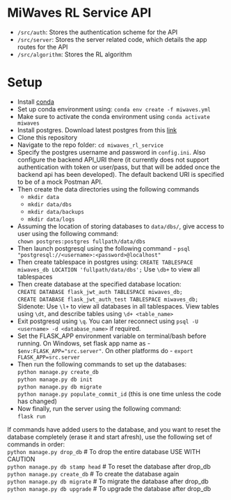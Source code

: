 # MiWaves RL Service API

- ```/src/auth```: Stores the authentication scheme for the API
- ```/src/server```: Stores the server related code, which details the app routes for the API
- ```/src/algorithm```: Stores the RL algorithm

# Setup
- Install [conda](https://conda.io/projects/conda/en/latest/user-guide/install/index.html)
- Set up conda environment using: ```conda env create -f miwaves.yml```
- Make sure to activate the conda environment using ```conda activate miwaves```
- Install postgres. Download latest postgres from this [link](https://www.postgresql.org/download/)
- Clone this repository
- Navigate to the repo folder: ```cd miwaves_rl_service```
- Specify the postgres username and password in ```config.ini```. Also configure the backend API_URI there (it currently does not support authentication with token or user/pass, but that will be added once the backend api has been developed). The default backend URI is specified to be of a mock Postman API.
- Then create the data directories using the following commands
  - ```mkdir data```
  - ```mkdir data/dbs```
  - ```mkdir data/backups```
  - ```mkdir data/logs```
- Assuming the location of storing databases to ```data/dbs/```, give access to <postgres> user using the following command:\
```chown postgres:postgres fullpath/data/dbs```
- Then launch postgresql using the following command - ```psql "postgresql://<username>:<password>@localhost"```
- Then create tablespace in postgres using:
```CREATE TABLESPACE miwaves_db LOCATION 'fullpath/data/dbs';```
  Use ```\db+``` to view all tablespaces
- Then create database at the specified database location:\
  ```CREATE DATABASE flask_jwt_auth TABLESPACE miwaves_db;```\
  ```CREATE DATABASE flask_jwt_auth_test TABLESPACE miwaves_db;```\
 Sidenote: Use ```\l+``` to view all databases in all tablespaces. View tables using ```\dt```, and describe tables using ```\d+ <table_name>```
- Exit postgresql using ```\q```. You can later reconnect using ```psql -U <username> -d <database_name>``` if required.
- Set the FLASK_APP environment variable on terminal/bash before running. On Windows, set flask app name as - ```$env:FLASK_APP="src.server"```. On other platforms do - ```export FLASK_APP=src.server```
- Then run the following commands to set up the databases:\
```python manage.py create_db```\
```python manage.py db init```\
```python manage.py db migrate```\
```python manage.py populate_commit_id``` (this is one time unless the code has changed)
- Now finally, run the server using the following command:\
```flask run```

If commands have added users to the database, and you want to reset the database completely (erase it and start afresh), use the following set of commands in order:\
```python manage.py drop_db``` # To drop the entire database USE WITH CAUTION\
```python manage.py db stamp head``` # To reset the database after drop_db\
```python manage.py create_db``` # To create the database again\
```python manage.py db migrate``` # To migrate the database after drop_db\
```python manage.py db upgrade``` # To upgrade the database after drop_db
